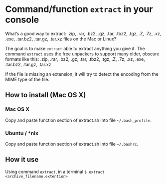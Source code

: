 Command/function `extract` in your console
=================================

What’s a good way to extract: .zip, .rar, .bz2, .gz, .tar, .tbz2, .tgz, .Z, .7z, .xz, .exe, .tar.bz2, .tar.gz, .tar.xz files on the Mac or Linux?

The goal is to make `extract` able to extract anything you give it. The command `extract` uses the free unpackers to support many older, obscure formats like this: .zip, .rar, .bz2, .gz, .tar, .tbz2, .tgz, .Z, .7z, .xz, .exe, .tar.bz2, .tar.gz, .tar.xz

If the file is missing an extension, it will try to detect the encoding from the MIME type of the file.


How to install (Mac OS X)
-------------------------

### Mac OS X
Copy and paste function section of extract.sh into file `~/.bash_profile`.

### Ubuntu / *nix
Copy and paste function section of extract.sh into file `~/.bashrc`.

How it use
----------

Using command `extract`, in a terminal
    `$ extract <archive_filename.extention>`
